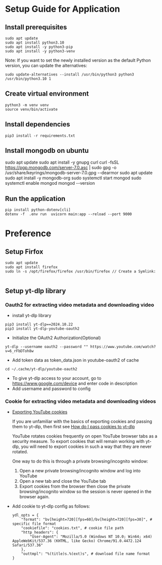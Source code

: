 # Setup Guide for Application

## Install prerequisites

```
sudo apt update
sudo apt install python3.10
sudo apt install -y python3-pip
sudo apt install -y python3-venv
```

Note: If you want to set the newly installed version as the default Python version, you can update the alternatives:
```
sudo update-alternatives --install /usr/bin/python3 python3 /usr/bin/python3.10 1
```

## Create virtual environment

```
python3 -m venv venv
source venv/bin/activate
```

## Install dependencies

```
pip3 install -r requirements.txt
```

## Install mongodb on ubuntu

sudo apt update
sudo apt install -y gnupg curl
curl -fsSL https://pgp.mongodb.com/server-7.0.asc | sudo gpg -o /usr/share/keyrings/mongodb-server-7.0.gpg --dearmor
sudo apt update
sudo apt install -y mongodb-org
sudo systemctl start mongod
sudo systemctl enable mongod
mongod --version

## Run the application

```
pip install python-dotenv[cli]
dotenv -f  .env run  uvicorn main:app --reload --port 9000
```

# Preference 

## Setup Firfox

```
sudo apt update
sudo apt install firefox
sudo ln -s /opt/firefox/firefox /usr/bin/firefox // Create a Symlink: 
 
```

## Setup yt-dlp library

### Oauth2 for extracting video metadata and downloading video

- install yt-dlp library

```
pip3 install yt-dlp==2024.10.22
pip3 install yt-dlp-youtube-oauth2
```

- Initialize the OAuth2 Authorization(Optional)

```
yt-dlp --username oauth2 --password "" https://www.youtube.com/watch?v=6_rFbDToh8w
```

- Add token data as token_data.json in youtube-oauth2 of cache

```
cd ~/.cache/yt-dlp/youtube-oauth2
```

- To give yt-dlp access to your account, go to  https://www.google.com/device  and enter code in description
- Add username and password to config

### Cookie for extracting video metadata and downloading videos

- [Exporting YouTube cookies](https://github.com/yt-dlp/yt-dlp/wiki/Extractors#exporting-youtube-cookies)

    If you are unfamiliar with the basics of exporting cookies and passing them to yt-dlp, then first see [How do I pass cookies to yt-dlp](https://github.com/yt-dlp/yt-dlp/wiki/FAQ#how-do-i-pass-cookies-to-yt-dlp)

    YouTube rotates cookies frequently on open YouTube browser tabs as a security measure. To export cookies that will remain working with yt-dlp, you will need to export cookies in such a way that they are never rotated.

    One way to do this is through a private browsing/incognito window:

    1. Open a new private browsing/incognito window and log into YouTube
    2. Open a new tab and close the YouTube tab
    3. Export cookies from the browser then close the private browsing/incognito window so the session is never opened in the browser again.

- Add cookie to yt-dlp config as follows:

    ```
    ydl_opts = {
        "format": "bv[height=720][fps=60]/bv[height=720][fps=30]", # specific file format
        "cookiefile": "cookies.txt", # cookie file path
        "http_headers": {  
            "User-Agent": "Mozilla/5.0 (Windows NT 10.0; Win64; x64) AppleWebKit/537.36 (KHTML, like Gecko) Chrome/91.0.4472.124 Safari/537.36"
        },
        "outtmpl": "%(title)s.%(ext)s", # download file name format
    }
    ```